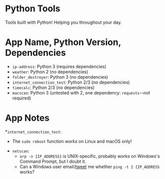 # Python Tools
Tools built with Python! Helping you throughout your day.

# App Name, Python Version, Dependencies
  - `ip-address`: Python 3 (requires dependencies)
  - `weather`: Python 2 (no dependencies)
  - `folder_destroyer`: Python 3 (no dependencies)
  - `internet_connection_test`: Python 2/3 (no dependencies)
  - `timecalc`: Python 2/3 (no dependencies)
  - `macscan`: Python 3 (untested with 2, one dependency: `requests`--not required)


# App Notes
*`internet_connection_test`: 
  - The `sudo reboot` function works on Linux and macOS only!
* `netscan`:
  - `arp -n {IP_ADDRESS}` is UNIX-specific, probably works on Windows's Command Prompt, but I doubt it.
  - Can a Windows user email/[tweet](https://twitter.com/hkamran80) me whether `ping -t 2 {IP_ADDRESS` works?
